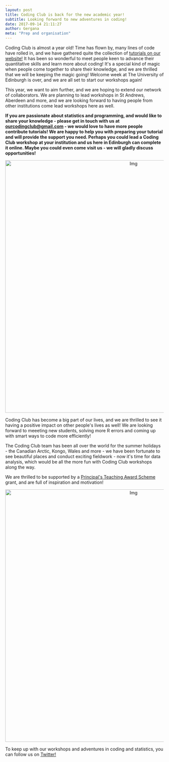 ```yaml
---
layout: post
title: Coding Club is back for the new academic year!
subtitle: Looking forward to new adventures in coding!
date: 2017-09-14 21:11:27
author: Gergana
meta: "Prep and organisation"
---
```


Coding Club is almost a year old! Time has flown by, many lines of code have rolled in, and we have gathered quite the collection of <a href="https://ourcodingclub.github.io/tutorials/" target="_blank">tutorials on our website!</a> It has been so wonderful to meet people keen to advance their quantitative skills and learn more about coding! It's a special kind of magic when people come together to share their knowledge, and we are thrilled that we will be keeping the magic going! Welcome week at The University of Edinburgh is over, and we are all set to start our workshops again!

This year, we want to aim further, and we are hoping to extend our network of collaborators. We are planning to lead workshops in St Andrews, Aberdeen and more, and we are looking forward to having people from other institutions come lead workshops here as well.

<b>If you are passionate about statistics and programming, and would like to share your knowledge - please get in touch with us at ourcodingclub@gmail.com - we would love to have more people contribute tutorials! We are happy to help you with preparing your tutorial and will provide the support you need. Perhaps you could lead a Coding Club workshop at your institution and us here in Edinburgh can complete it online. Maybe you could even come visit us - we will gladly discuss opportunities!</b>

<center><img src="{{ site.baseurl }}/img/smallcc.png" alt="Img" style="width: 800px;"/></center>

Coding Club has become a big part of our lives, and we are thrilled to see it having a positive impact on other people's lives as well! We are looking forward to meeeting new students, solving more R errors and coming up with smart ways to code more efficiently!

The Coding Club team has been all over the world for the summer holidays - the Canadian Arctic, Kongo, Wales and more - we have been fortunate to see beautiful places and conduct exciting fieldwork - now it's time for data analysis, which would be all the more fun with Coding Club workshops along the way.

We are thrilled to be supported by a <a href="http://www.ed.ac.uk/institute-academic-development/learning-teaching/funding/funding/previous-projects/year/march-2017/coding-club">Principal's Teaching Award Scheme</a> grant, and are full of inspiration and motivation!

<center><img src="{{ site.baseurl }}/img/iad.png" alt="Img" style="width: 800px;"/></center>

To keep up with our workshops and adventures in coding and statistics, you can follow us on <a href="https://twitter.com/our_codingclub" target="_blank">Twitter!</a>
